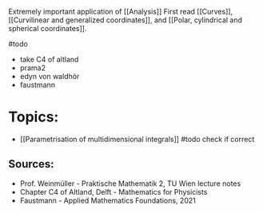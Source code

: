Extremely important application of [[Analysis]] 
First read [[Curves]], [[Curvilinear and generalized coordinates]], and [[Polar, cylindrical and spherical coordinates]].


#todo 
- take C4 of altland
- prama2
- edyn von waldhör
- faustmann

# Topics:
- [[Parametrisation of multidimensional integrals]] #todo check if correct


## Sources:
- Prof. Weinmüller - Praktische Mathematik 2, TU Wien lecture notes
- Chapter C4 of Altland, Delft - Mathematics for Physicists
- Faustmann - Applied Mathematics Foundations, 2021

